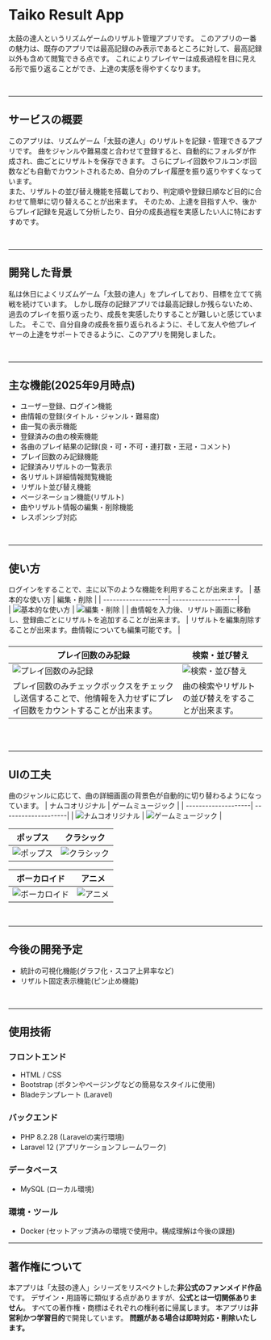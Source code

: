 # Taiko Result App
太鼓の達人というリズムゲームのリザルト管理アプリです。
このアプリの一番の魅力は、既存のアプリでは最高記録のみ表示であるところに対して、最高記録以外も含めて閲覧できる点です。
これによりプレイヤーは成長過程を目に見える形で振り返ることができ、上達の実感を得やすくなります。

<br>

------

## サービスの概要
このアプリは、リズムゲーム「太鼓の達人」のリザルトを記録・管理できるアプリです。
曲をジャンルや難易度と合わせて登録すると、自動的にフォルダが作成され、曲ごとにリザルトを保存できます。
さらにプレイ回数やフルコンボ回数なども自動でカウントされるため、自分のプレイ履歴を振り返りやすくなっています。<br>
また、リザルトの並び替え機能を搭載しており、判定順や登録日順など目的に合わせて簡単に切り替えることが出来ます。
そのため、上達を目指す人や、後からプレイ記録を見返して分析したり、自分の成長過程を実感したい人に特におすすめです。

<br>

------

## 開発した背景
私は休日によくリズムゲーム「太鼓の達人」をプレイしており、目標を立てて挑戦を続けています。
しかし既存の記録アプリでは最高記録しか残らないため、過去のプレイを振り返ったり、成長を実感したりすることが難しいと感じていました。
そこで、自分自身の成長を振り返られるように、そして友人や他プレイヤーの上達をサポートできるように、このアプリを開発しました。

<br>

-----

## 主な機能(2025年9月時点)
- ユーザー登録、ログイン機能
- 曲情報の登録(タイトル・ジャンル・難易度)
- 曲一覧の表示機能
- 登録済みの曲の検索機能
- 各曲のプレイ結果の記録(良・可・不可・連打数・王冠・コメント)
- プレイ回数のみ記録機能
- 記録済みリザルトの一覧表示
- 各リザルト詳細情報閲覧機能
- リザルト並び替え機能
- ページネーション機能(リザルト)
- 曲やリザルト情報の編集・削除機能
- レスポンシブ対応

<br>

------

## 使い方
ログインをすることで、主に以下のような機能を利用することが出来ます。
| 基本的な使い方 | 編集・削除 |
| --------------------| --------------------|    
| ![基本的な使い方](./gifs/ex.gif) | ![編集・削除](./gifs/update.gif) |
| 曲情報を入力後、リザルト画面に移動し、登録曲ごとにリザルトを追加することが出来ます。 | リザルトを編集削除することが出来ます。曲情報についても編集可能です。 |

###
| プレイ回数のみ記録 | 検索・並び替え |
| --------------------| --------------------|
| ![プレイ回数のみ記録](./gifs/play_count_only.gif) | ![検索・並び替え](./gifs/search.gif) |
| プレイ回数のみチェックボックスをチェックし送信することで、他情報を入力せずにプレイ回数をカウントすることが出来ます。 | 曲の検索やリザルトの並び替えをすることが出来ます。 |

<br><br>

-----

## UIの工夫
曲のジャンルに応じて、曲の詳細画面の背景色が自動的に切り替わるようになっています。
| ナムコオリジナル | ゲームミュージック |
| --------------------| --------------------|
| ![ナムコオリジナル](./color-sample/namco.png) | ![ゲームミュージック](./color-sample/game.png) |

| ポップス | クラシック |
| --------------------| --------------------|
| ![ポップス](./color-sample/pops.png) | ![クラシック](./color-sample/cla.png) |

| ボーカロイド | アニメ |
| --------------------| --------------------|
| ![ボーカロイド](./color-sample/vocalo.png) | ![アニメ](./color-sample/anime.png) |

<br>

------

## 今後の開発予定
- 統計の可視化機能(グラフ化・スコア上昇率など)
- リザルト固定表示機能(ピン止め機能)

<br>

-----

## 使用技術
### フロントエンド
- HTML / CSS
- Bootstrap (ボタンやページングなどの簡易なスタイルに使用)
- Bladeテンプレート (Laravel)

### バックエンド
- PHP 8.2.28 (Laravelの実行環境)
- Laravel 12 (アプリケーションフレームワーク)

### データベース
- MySQL (ローカル環境)

### 環境・ツール
- Docker (セットアップ済みの環境で使用中。構成理解は今後の課題)

-----

## 著作権について

本アプリは「太鼓の達人」シリーズをリスペクトした**非公式のファンメイド作品**です。
デザイン・用語等に類似する点がありますが、**公式とは一切関係ありません**。
すべての著作権・商標はそれぞれの権利者に帰属します。
本アプリは**非営利かつ学習目的**で開発しています。
**問題がある場合は即時対応・削除いたします。**




